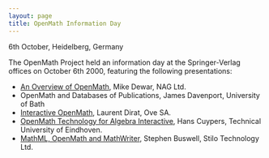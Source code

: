 ```yaml
---
layout: page
title: OpenMath Information Day
---
```



6th October, Heidelberg, Germany

The OpenMath Project held an information day at the Springer-Verlag
offices on October 6th 2000, featuring the following presentations:

* [An Overview of OpenMath](mike/index.htm), Mike Dewar, NAG Ltd.
* OpenMath and Databases of Publications, James Davenport, University of Bath
* [Interactive OpenMath](laurent/index.htm), Laurent Dirat, Ove SA.
* <a href="cuypers.html">OpenMath Technology for Algebra Interactive</a>, Hans Cuypers,
  Technical University of Eindhoven.
* <a href="buswell/HeidelbergOct00.htm">MathML, OpenMath and MathWriter</a>, Stephen Buswell, Stilo Technology Ltd.





